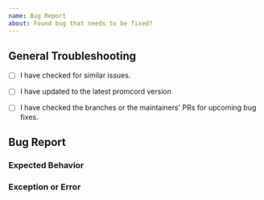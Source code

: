 ```yaml
---
name: Bug Report
about: Found bug that needs to be fixed?
---
```


## General Troubleshooting

<!--
  Hey there! Before you report a bug or suggest a new feature,
  please make sure to follow these steps first!
-->
  
- [ ] I have checked for similar issues.
- [ ] I have updated to the latest promcord version
- [ ] I have checked the branches or the maintainers' PRs for upcoming bug fixes.


## Bug Report

<!--
Provide a small description of the bug you are experiencing. 
-->

### Expected Behavior

<!--
Tell us what you expect to happen instead.
-->

### Exception or Error

<!--
If applicable, add an exception with the stacktrace.

Otherwise just put N/A
-->